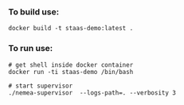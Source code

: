 ### To build use:
```
docker build -t staas-demo:latest .
```

### To run use:
```
# get shell inside docker container
docker run -ti staas-demo /bin/bash

# start supervisor
./nemea-supervisor  --logs-path=. --verbosity 3
```
